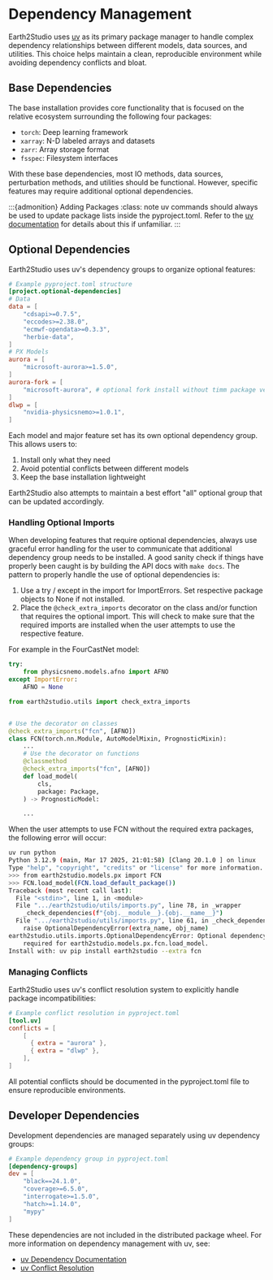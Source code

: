 # Dependency Management

Earth2Studio uses [uv](https://github.com/astral-sh/uv) as its primary package manager
to handle complex dependency relationships between different models, data sources, and
utilities.
This choice helps maintain a clean, reproducible environment while avoiding dependency
conflicts and bloat.

## Base Dependencies

The base installation provides core functionality that is focused on the relative
ecosystem surrounding the following four packages:

- `torch`: Deep learning framework
- `xarray`: N-D labeled arrays and datasets
- `zarr`: Array storage format
- `fsspec`: Filesystem interfaces

With these base dependencies, most IO methods, data sources, perturbation methods, and
utilities should be functional. However, specific features may require additional
optional dependencies.

:::{admonition} Adding Packages
:class: note
uv commands should always be used to update package lists inside the pyproject.toml.
Refer to the [uv documentation](https://docs.astral.sh/uv/concepts/projects/dependencies/)
for details about this if unfamiliar.
:::

## Optional Dependencies

Earth2Studio uses uv's dependency groups to organize optional features:

```toml
# Example pyproject.toml structure
[project.optional-dependencies]
# Data
data = [
    "cdsapi>=0.7.5",
    "eccodes>=2.38.0",
    "ecmwf-opendata>=0.3.3",
    "herbie-data",
]
# PX Models
aurora = [
    "microsoft-aurora>=1.5.0",
]
aurora-fork = [
    "microsoft-aurora", # optional fork install without timm package version conflict
]
dlwp = [
    "nvidia-physicsnemo>=1.0.1",
]
```

Each model and major feature set has its own optional dependency group.
This allows users to:

1. Install only what they need
2. Avoid potential conflicts between different models
3. Keep the base installation lightweight

Earth2Studio also attempts to maintain a best effort "all" optional group that can be
updated accordingly.

### Handling Optional Imports

When developing features that require optional dependencies, always use graceful error
handling for the user to communicate that additional dependency group needs to be
installed.
A good sanity check if things have properly been caught is by building the API docs
with `make docs`.
The pattern to properly handle the use of optional dependencies is:

1. Use a try / except in the import for ImportErrors. Set respective package objects to
    None if not installed.
2. Place the `@check_extra_imports` decorator on the class and/or function that requires
    the optional import.
    This will check to make sure that the required imports are installed when the user
    attempts to use the respective feature.

For example in the FourCastNet model:

```python
try:
    from physicsnemo.models.afno import AFNO
except ImportError:
    AFNO = None

from earth2studio.utils import check_extra_imports


# Use the decorator on classes
@check_extra_imports("fcn", [AFNO])
class FCN(torch.nn.Module, AutoModelMixin, PrognosticMixin):
    ...
    # Use the decorator on functions
    @classmethod
    @check_extra_imports("fcn", [AFNO])
    def load_model(
        cls,
        package: Package,
    ) -> PrognosticModel:

    ...
```

When the user attempts to use FCN without the required extra packages, the following
error will occur:

```bash
uv run python
Python 3.12.9 (main, Mar 17 2025, 21:01:58) [Clang 20.1.0 ] on linux
Type "help", "copyright", "credits" or "license" for more information.
>>> from earth2studio.models.px import FCN
>>> FCN.load_model(FCN.load_default_package())
Traceback (most recent call last):
  File "<stdin>", line 1, in <module>
  File ".../earth2studio/utils/imports.py", line 78, in _wrapper
    _check_dependencies(f"{obj.__module__}.{obj.__name__}")
  File ".../earth2studio/utils/imports.py", line 61, in _check_dependencies
    raise OptionalDependencyError(extra_name, obj_name)
earth2studio.utils.imports.OptionalDependencyError: Optional dependency group 'fcn' is
    required for earth2studio.models.px.fcn.load_model.
Install with: uv pip install earth2studio --extra fcn
```

### Managing Conflicts

Earth2Studio uses uv's conflict resolution system to explicitly handle package
incompatibilities:

```toml
# Example conflict resolution in pyproject.toml
[tool.uv]
conflicts = [
    [
      { extra = "aurora" },
      { extra = "dlwp" },
    ],
]
```

All potential conflicts should be documented in the pyproject.toml file to ensure
reproducible environments.

## Developer Dependencies

Development dependencies are managed separately using uv dependency groups:

```toml
# Example dependency group in pyproject.toml
[dependency-groups]
dev = [
    "black==24.1.0",
    "coverage>=6.5.0",
    "interrogate>=1.5.0",
    "hatch>=1.14.0",
    "mypy"
]
```

These dependencies are not included in the distributed package wheel.
For more information on dependency management with uv, see:

- [uv Dependency Documentation](https://docs.astral.sh/uv/concepts/projects/dependencies/)
- [uv Conflict Resolution](https://docs.astral.sh/uv/reference/settings/#conflicts)
